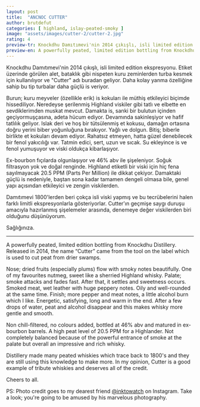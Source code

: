 ```yaml
---
layout: post
title:  "ANCNOC CUTTER"
author: brutdefut
categories: [ highland, islay-peated-smoky ]
image: "assets/images/cutter-2/cutter-2.jpg"
rating: 4
preview-tr: Knockdhu Damıtımevi'nin 2014 çıkışlı, isli limited edition ekspresyonu.
preview-en: A powerfully peated, limited edition bottling from Knockdhu Distillery.
---
```


Knockdhu Damıtımevi'nin 2014 çıkışlı, isli limited edition ekspresyonu. Etiket üzerinde görülen alet, bataklık gibi nispeten kuru zeminlerden turba kesmek için kullanılıyor ve "Cutter" adı buradan geliyor. Daha kolay yanma özelliğine sahip bu tip turbalar daha güçlü is veriyor. 

Burun; kuru meyveler (özellikle erik) is kokuları ile müthiş etkileyici biçimde hissediliyor. Neredeyse şerilenmiş Highland viskiler gibi tatlı ve elbette en sevdiklerimden muskat mevcut.
Damakta is, sanki bir bulutun içinden geçiyormuşçasına, adeta hücum ediyor. Devamında sakinleşiyor ve hafif tatlılık geliyor. Islak deri ve hoş bir tütsülenmiş et kokusu, damağın ortasına doğru yerini biber yoğunluğuna bırakıyor. Yağlı ve dolgun. 
Bitiş; biberle birlikte et kokuları devam ediyor. Rahatsız etmeyen, hatta güzel denebilecek bir fenol yakıcılığı var. Tatmin edici, sert, uzun ve sıcak. Su ekleyince is ve fenol yumuşuyor ve viski oldukça kibarlaşıyor.

Ex-bourbon fıçılarda olgunlaşıyor ve 46% abv ile şişeleniyor. Soğuk filtrasyon yok ve doğal renginde. Highland etiketli bir viski için hiç fena sayılmayacak 20.5 PPM (Parts Per Million) ile dikkat çekiyor. Damaktaki güçlü is nedeniyle, baştan sona kadar tamamen dengeli olmasa bile, genel yapı açısından etkileyici ve zengin viskilerden.

Damıtımevi 1800'lerden beri çokça isli viski yapmış ve bu tecrübelerini halen farklı limitli ekspresyonlarla gösteriyorlar. Cutter'ın geçmişe saygı duruşu amacıyla hazırlanmış şişelemeler arasında, denemeye değer viskilerden biri olduğunu düşünüyorum. 

Sağlığınıza.

----------------------------------------------------------------------

<p id="english"></p>

A powerfully peated, limited edition bottling from Knockdhu Distillery. Released in 2014, the name “Cutter” came from the tool on the label which is used to cut peat from drier swamps. 

Nose; dried fruits (especially plums) flow with smoky notes beautifully. One of my favourites nutmeg, sweet like a sherried Highland whisky. 
Palate; smoke attacks and fades fast. After that, it settles and sweetness occurs. Smoked meat, wet leather with huge peppery notes. Oily and well-rounded at the same time. 
Finish; more pepper and meat notes, a little alcohol burn which I like. Energetic, satisfying, long and warm in the end. After a few drops of water, peat and alcohol disappear and this makes whisky more gentle and smooth.

Non chill-filtered, no colours added, bottled at 46% abv and matured in ex-bourbon barrels. A high peat level of 20.5 PPM for a Highlander. Not completely balanced because of the powerful entrance of smoke at the palate but overall an impressive and rich whisky.

Distillery made many peated whiskies which trace back to 1800's and they are still using this knowledge to make more. In my opinion, Cutter is a good example of tribute whiskies and deserves all of the credit. 

Cheers to all.

PS: Photo credit goes to my dearest friend <a target= "_blank" href="https://www.instagram.com/inktowatch">@inktowatch</a> on Instagram. Take a look; you're going to be amused by his marvelous photography. 

